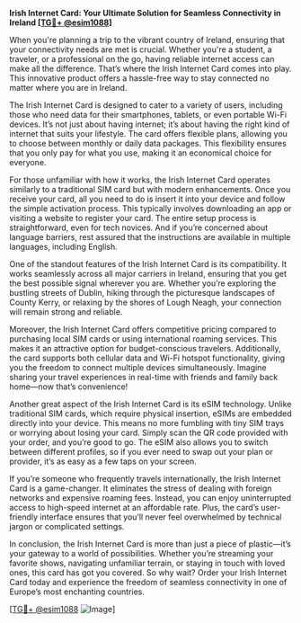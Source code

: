 **Irish Internet Card: Your Ultimate Solution for Seamless Connectivity in Ireland [[TG💪+ @esim1088](https://t.me/s/esim1088)]**

When you're planning a trip to the vibrant country of Ireland, ensuring that your connectivity needs are met is crucial. Whether you're a student, a traveler, or a professional on the go, having reliable internet access can make all the difference. That’s where the Irish Internet Card comes into play. This innovative product offers a hassle-free way to stay connected no matter where you are in Ireland.

The Irish Internet Card is designed to cater to a variety of users, including those who need data for their smartphones, tablets, or even portable Wi-Fi devices. It’s not just about having internet; it’s about having the right kind of internet that suits your lifestyle. The card offers flexible plans, allowing you to choose between monthly or daily data packages. This flexibility ensures that you only pay for what you use, making it an economical choice for everyone.

For those unfamiliar with how it works, the Irish Internet Card operates similarly to a traditional SIM card but with modern enhancements. Once you receive your card, all you need to do is insert it into your device and follow the simple activation process. This typically involves downloading an app or visiting a website to register your card. The entire setup process is straightforward, even for tech novices. And if you’re concerned about language barriers, rest assured that the instructions are available in multiple languages, including English.

One of the standout features of the Irish Internet Card is its compatibility. It works seamlessly across all major carriers in Ireland, ensuring that you get the best possible signal wherever you are. Whether you’re exploring the bustling streets of Dublin, hiking through the picturesque landscapes of County Kerry, or relaxing by the shores of Lough Neagh, your connection will remain strong and reliable. 

Moreover, the Irish Internet Card offers competitive pricing compared to purchasing local SIM cards or using international roaming services. This makes it an attractive option for budget-conscious travelers. Additionally, the card supports both cellular data and Wi-Fi hotspot functionality, giving you the freedom to connect multiple devices simultaneously. Imagine sharing your travel experiences in real-time with friends and family back home—now that’s convenience!

Another great aspect of the Irish Internet Card is its eSIM technology. Unlike traditional SIM cards, which require physical insertion, eSIMs are embedded directly into your device. This means no more fumbling with tiny SIM trays or worrying about losing your card. Simply scan the QR code provided with your order, and you’re good to go. The eSIM also allows you to switch between different profiles, so if you ever need to swap out your plan or provider, it’s as easy as a few taps on your screen.

If you’re someone who frequently travels internationally, the Irish Internet Card is a game-changer. It eliminates the stress of dealing with foreign networks and expensive roaming fees. Instead, you can enjoy uninterrupted access to high-speed internet at an affordable rate. Plus, the card’s user-friendly interface ensures that you’ll never feel overwhelmed by technical jargon or complicated settings.

In conclusion, the Irish Internet Card is more than just a piece of plastic—it’s your gateway to a world of possibilities. Whether you’re streaming your favorite shows, navigating unfamiliar terrain, or staying in touch with loved ones, this card has got you covered. So why wait? Order your Irish Internet Card today and experience the freedom of seamless connectivity in one of Europe’s most enchanting countries.

[[TG💪+ @esim1088](https://t.me/s/esim1088) ![Image](https://i.postimg.cc/Y0z9fWf4/image.png)]
